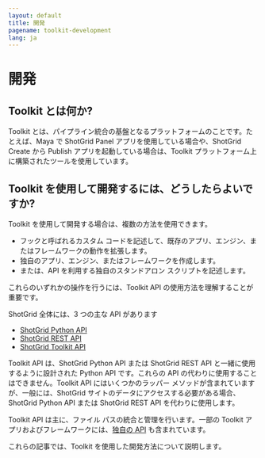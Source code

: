 ```yaml
---
layout: default
title: 開発
pagename: toolkit-development
lang: ja
---
```


# 開発

## Toolkit とは何か?

Toolkit とは、パイプライン統合の基盤となるプラットフォームのことです。たとえば、Maya で ShotGrid Panel アプリを使用している場合や、ShotGrid Create から Publish アプリを起動している場合は、Toolkit プラットフォーム上に構築されたツールを使用しています。

## Toolkit を使用して開発するには、どうしたらよいですか?

Toolkit を使用して開発する場合は、複数の方法を使用できます。

- フックと呼ばれるカスタム コードを記述して、既存のアプリ、エンジン、またはフレームワークの動作を拡張します。
- 独自のアプリ、エンジン、またはフレームワークを作成します。
- または、API を利用する独自のスタンドアロン スクリプトを記述します。

これらのいずれかの操作を行うには、Toolkit API の使用方法を理解することが重要です。

ShotGrid 全体には、3 つの主な API があります

- [ShotGrid Python API](https://developer.shotgridsoftware.com/python-api)
- [ShotGrid REST API](https://developer.shotgridsoftware.com/rest-api/)
- [ShotGrid Toolkit API](https://developer.shotgridsoftware.com/tk-core)

Toolkit API は、ShotGrid Python API または ShotGrid REST API と一緒に使用するように設計された Python API です。これらの API の代わりに使用することはできません。Toolkit API にはいくつかのラッパー メソッドが含まれていますが、一般には、ShotGrid サイトのデータにアクセスする必要がある場合、ShotGrid Python API または ShotGrid REST API を代わりに使用します。

Toolkit API は主に、ファイル パスの統合と管理を行います。一部の Toolkit アプリおよびフレームワークには、[独自の API](../../reference/pipeline-integrations.md) も含まれています。

これらの記事では、Toolkit を使用した開発方法について説明します。
